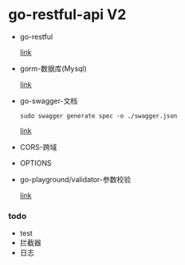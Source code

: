 # go-restful-api V2
+ go-restful
  
  [link](https://github.com/emicklei/go-restful)
+ gorm-数据库(Mysql)

  [link](https://gorm.io/index.html)
+ go-swagger-文档
    ```terminal
    sudo swagger generate spec -o ./swagger.json
    ```
  [link](https://github.com/go-swagger/go-swagger)
+ CORS-跨域
+ OPTIONS
+ go-playground/validator-参数校验

  [link](https://github.com/go-playground/validator)
### todo 
+ test
+ 拦截器
+ 日志